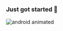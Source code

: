 ### Just got started 🤖

<!--
**xtanion/xtanion** is a ✨ _special_ ✨ repository because its `README.md` (this file) appears on your GitHub profile.

Here are some ideas to get you started:

- 🔭 I’m currently working on ...
- 🌱 I’m currently learning ...
- 👯 I’m looking to collaborate on ...
- 🤔 I’m looking for help with ...
- 💬 Ask me about ...
- 📫 How to reach me: ...
- 😄 Pronouns: ...
- ⚡ Fun fact: ...
-->
![android animated](https://cdn57.androidauthority.net/wp-content/uploads/2019/08/new-android-logo-2019-robot-head-reactions-animated-2.gif)
